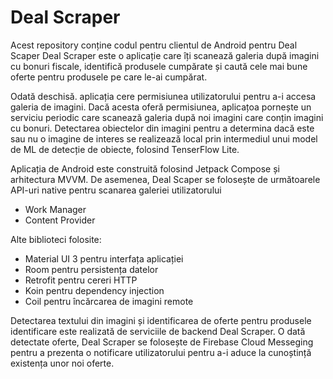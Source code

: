 # Deal Scraper

Acest repository conține codul pentru clientul de Android pentru Deal Scaper
Deal Scraper este o aplicație care îți scanează galeria după imagini cu bonuri fiscale, 
identifică produsele cumpărate și caută cele mai bune oferte pentru produsele pe care le-ai cumpărat.

Odată deschisă. aplicația cere permisiunea utilizatorului pentru a-i accesa galeria de imagini. Dacă acesta oferă permisiunea,
aplicațoa pornește un serviciu periodic care scanează galeria după noi imagini care conțin imagini cu bonuri. Detectarea obiectelor din imagini
pentru a determina dacă este sau nu o imagine de interes se realizează local prin intermediul unui model de ML de detecție de obiecte, 
folosind TenserFlow Lite.

Aplicația de Android este construită folosind Jetpack Compose și arhitectura MVVM. 
De asemenea, Deal Scaper se folosește de următoarele API-uri native pentru scanarea galeriei utilizatorului

- Work Manager
- Content Provider

Alte biblioteci folosite:
- Material UI 3 pentru interfața aplicației
- Room pentru persistența datelor
- Retrofit pentru cereri HTTP
- Koin pentru dependency injection
- Coil pentru încărcarea de imagini remote

Detectarea textului din imagini și identificarea de oferte pentru produsele identificare este realizată de serviciile de backend Deal Scraper.
O dată detectate oferte, Deal Scraper se folosește de Firebase Cloud Messeging pentru a prezenta o notificare utilizatorului pentru a-i aduce 
la cunoștință existența unor noi oferte.

